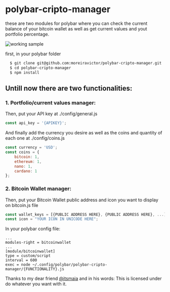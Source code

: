 # polybar-cripto-manager

these are two modules for polybar where you can check the current balance of your bitcoin wallet as well as get current values and yout portfolio percentage. 

![working sample](https://i.imgur.com/HQiOwUR.jpg)

first, in your polybar folder
```bash
  $ git clone git@github.com:moreiravictor/polybar-cripto-manager.git
  $ cd polybar-cripto-manager
  $ npm install
```

## Untill  now there are two functionalities:

### 1. Portfolio/current values manager:
Then, put your API key at ./config/general.js
```javascript
const api_key = '{APIKEY}';
```
And finally add the currency you desire as well as the coins and quantity of each one at ./config/coins.js
```javascript
const currency = 'USD';
const coins = {
    bitcoin: 1, 
    ethereum: 1,
    nano: 1, 
    cardano: 1
};
```


### 2. Bitcoin Wallet manager:   
Then, put your Bitcoin Wallet public address and icon you want to display on bitcoin.js file  
```javascript
const wallet_keys = [{PUBLIC ADDRESS HERE}, {PUBLIC ADDRESS HERE}, ...];
const icon = "YOUR ICON IN UNICODE HERE";
```

In your polybar config file:
```
...
modules-right = bitcoinwallet
...
[module/bitcoinwallet]
type = custom/script
interval = 600
exec = node ~/.config/polybar/polybar-cripto-manager/{FUNCTIONALITY}.js
```
Thanks to my dear friend [@itsmaia](https://github.com/itsmaia) and in his words:
This is licensed under do whatever you want with it.
